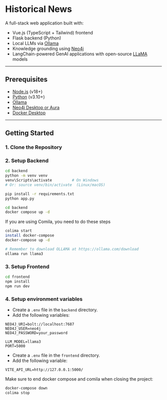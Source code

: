 # Historical News

A full-stack web application built with:

- Vue.js (TypeScript + Tailwind) frontend
- Flask backend (Python)
- Local LLMs via [Ollama](https://ollama.com/)
- Knowledge grounding using [Neo4j](https://neo4j.com/)
- LangChain-powered GenAI applications with open-source [LLaMA](https://ollama.com/library/llama3) models

---

## Prerequisites

- [Node.js](https://nodejs.org/) (v18+)
- [Python](https://www.python.org/downloads/) (v3.10+)
- [Ollama](https://ollama.com/download)
- [Neo4j Desktop or Aura](https://neo4j.com/)
- [Docker Desktop](https://www.docker.com/products/docker-desktop)

---

## Getting Started

### 1. Clone the Repository
### 2. Setup Backend

```bash
cd backend
python -m venv venv
venv\Scripts\activate         # On Windows
# Or: source venv/bin/activate  (Linux/macOS)

pip install -r requirements.txt
python app.py
```

```bash
cd backend
docker compose up -d
```

If you are using Comila, you need to do these steps 
```bash
colima start 
install docker-compose
docker-compose up -d   
```

```bash
# Remember to download OLLAMA at https://ollama.com/download 
ollama run llama3
```
### 3. Setup Frontend 
```bash
cd frontend
npm install
npm run dev
```
### 4. Setup environment variables
- Create a `.env` file in the `backend` directory.
- Add the following variables:

```env
NEO4J_URI=bolt://localhost:7687
NEO4J_USER=neo4j
NEO4J_PASSWORD=your_password

LLM_MODEL=llama3
PORT=5000
``` 

- Create a `.env` file in the `frontend` directory.
- Add the following variable:

```env
VITE_API_URL=http://127.0.0.1:5000/
``` 

Make sure to end docker compose and comila when closing the project:
```bash
docker-compose down
colima stop
```